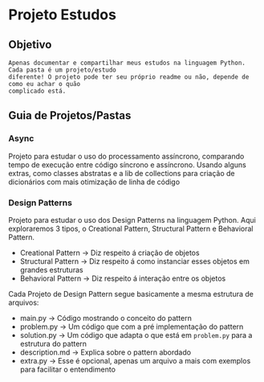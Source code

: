 # Projeto Estudos

## Objetivo
    Apenas documentar e compartilhar meus estudos na linguagem Python. Cada pasta é um projeto/estudo
    diferente! O projeto pode ter seu próprio readme ou não, depende de como eu achar o quão
    complicado está.

## Guia de Projetos/Pastas

### Async
Projeto para estudar o uso do processamento assíncrono, comparando tempo de execução entre código síncrono e assíncrono. Usando alguns extras,
como classes abstratas e a lib de collections para criação de dicionários com mais otimização de linha de código

### Design Patterns
Projeto para estudar o uso dos Design Patterns na linguagem Python. Aqui exploraremos 3 tipos, o Creational Pattern, Structural Pattern e Behavioral Pattern.

- Creational Pattern -> Diz respeito á criação de objetos
- Structural Pattern -> Diz respeito á como instanciar esses objetos em grandes estruturas
- Behavioral Pattern -> Diz respeito á interação entre os objetos

Cada Projeto de Design Pattern segue basicamente a mesma estrutura de arquivos:

- main.py -> Código mostrando o conceito do pattern
- problem.py -> Um código que com a pré implementação do pattern
- solution.py -> Um código que adapta o que está em `problem.py` para a estrutura do pattern
- description.md -> Explica sobre o pattern abordado
- extra.py -> Esse é opcional, apenas um arquivo a mais com exemplos para facilitar o entendimento
